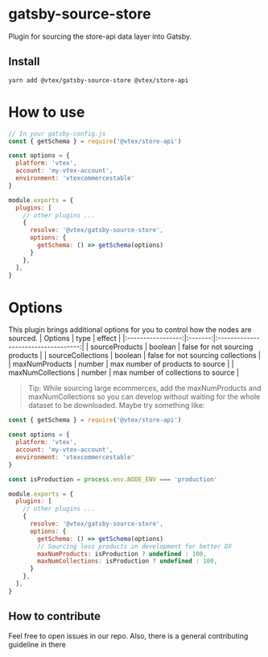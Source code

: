 # gatsby-source-store

Plugin for sourcing the store-api data layer into Gatsby.

## Install
```
yarn add @vtex/gatsby-source-store @vtex/store-api
```

# How to use
```js
// In your gatsby-config.js
const { getSchema } = require('@vtex/store-api')

const options = {
  platform: 'vtex',
  account: 'my-vtex-account',
  environment: 'vtexcommercestable'
}

module.exports = {
  plugins: [
    // other plugins ...
    {
      resolve: '@vtex/gatsby-source-store',
      options: {
        getSchema: () => getSchema(options)
      }
    },
  ],
}
```

# Options
This plugin brings additional options for you to control how the nodes are sourced.
|      Options      |   type  |                effect               |
|:-----------------:|:-------:|:-----------------------------------:|
| sourceProducts    | boolean |   false for not sourcing products   |
| sourceCollections | boolean |  false for not sourcing collections |
| maxNumProducts    |  number |   max number of products to source  |
| maxNumCollections |  number | max number of collections to source |

> Tip: While sourcing large ecommerces, add the maxNumProducts and maxNumCollections so you can develop without waiting for the whole dataset to be downloaded. Maybe try something like:
```js
const { getSchema } = require('@vtex/store-api')

const options = {
  platform: 'vtex',
  account: 'my-vtex-account',
  environment: 'vtexcommercestable'
}

const isProduction = process.env.NODE_ENV === 'production'

module.exports = {
  plugins: [
    // other plugins ...
    {
      resolve: '@vtex/gatsby-source-store',
      options: {
        getSchema: () => getSchema(options)
        // Sourcing less products in development for better DX
        maxNumProducts: isProduction ? undefined : 100,
        maxNumCollections: isProduction ? undefined : 100,
      }
    },
  ],
}
```

## How to contribute
Feel free to open issues in our repo. Also, there is a general contributing guideline in there
